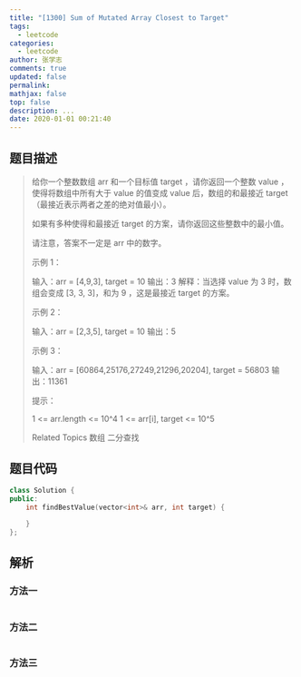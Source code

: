 ```yaml
---
title: "[1300] Sum of Mutated Array Closest to Target"
tags:
  - leetcode
categories:
  - leetcode
author: 张学志
comments: true
updated: false
permalink:
mathjax: false
top: false
description: ...
date: 2020-01-01 00:21:40
---
```


## 题目描述

> 给你一个整数数组 arr 和一个目标值 target ，请你返回一个整数 value ，使得将数组中所有大于 value 的值变成 value 后，数组的和最接近 target （最接近表示两者之差的绝对值最小）。 
> 
> 如果有多种使得和最接近 target 的方案，请你返回这些整数中的最小值。 
> 
> 请注意，答案不一定是 arr 中的数字。 
> 
> 
> 
> 示例 1： 
> 
> 输入：arr = [4,9,3], target = 10
> 输出：3
> 解释：当选择 value 为 3 时，数组会变成 [3, 3, 3]，和为 9 ，这是最接近 target 的方案。
> 
> 
> 示例 2： 
> 
> 输入：arr = [2,3,5], target = 10
> 输出：5
> 
> 
> 示例 3： 
> 
> 输入：arr = [60864,25176,27249,21296,20204], target = 56803
> 输出：11361
> 
> 
> 
> 
> 提示： 
> 
> 
> 1 <= arr.length <= 10^4 
> 1 <= arr[i], target <= 10^5 
> 
> Related Topics 数组 二分查找

## 题目代码

```cpp
class Solution {
public:
    int findBestValue(vector<int>& arr, int target) {
        
    }
};
```

## 解析

### 方法一

```cpp

```

### 方法二

```cpp

```

### 方法三

```cpp

```

